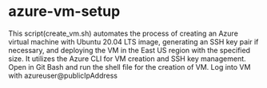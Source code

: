 # azure-vm-setup
This script(create_vm.sh) automates the process of creating an Azure virtual machine with Ubuntu 20.04 LTS image, generating an SSH key pair if necessary, and deploying the VM in the East US region with the specified size. It utilizes the Azure CLI for VM creation and SSH key management.
Open in Git Bash and run the shell file for the creation of VM.
Log into VM with azureuser@publicIpAddress
